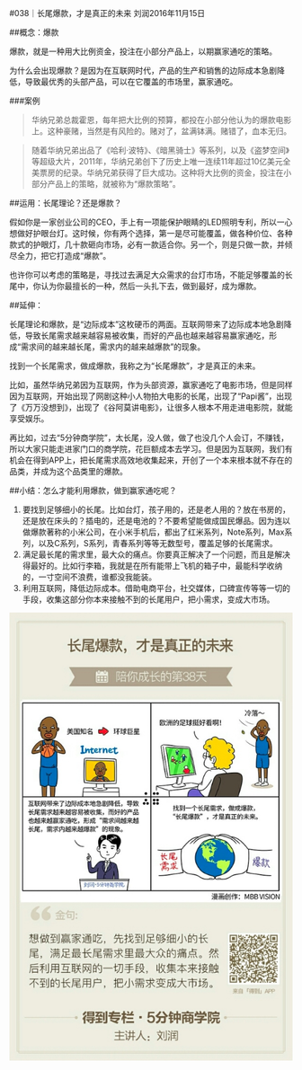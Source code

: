 #038｜长尾爆款，才是真正的未来
刘润2016年11月15日

##概念：爆款

爆款，就是一种用大比例资金，投注在小部分产品上，以期赢家通吃的策略。

为什么会出现爆款？是因为在互联网时代，产品的生产和销售的边际成本急剧降低，导致最优秀的头部产品，可以在它覆盖的市场里，赢家通吃。

###案例

>华纳兄弟总裁霍恩，每年把大比例的预算，都投在小部分他认为的爆款电影上。这种豪赌，当然是有风险的。赌对了，盆满钵满。赌错了，血本无归。

>随着华纳兄弟出品了《哈利·波特》、《暗黑骑士》等系列，以及《盗梦空间》等超级大片，2011年，华纳兄弟创下了历史上唯一连续11年超过10亿美元全美票房的纪录。华纳兄弟获得了巨大成功。这种将大比例的资金，投注在小部分产品上的策略，就被称为“爆款策略”。

##运用：长尾理论？还是爆款？

假如你是一家创业公司的CEO，手上有一项能保护眼睛的LED照明专利，所以一心想做好护眼台灯。这时候，你有两个选择，第一是尽可能覆盖，做各种价位、各种款式的护眼灯，几十款砸向市场，必有一款适合你。另一个，则是只做一款，并倾尽全力，把它打造成“爆款”。

也许你可以考虑的策略是，寻找过去满足大众需求的台灯市场，不能足够覆盖的长尾中，你认为你最擅长的一种，然后一头扎下去，做到最好，成为爆款。

##延伸：

长尾理论和爆款，是“边际成本”这枚硬币的两面。互联网带来了边际成本地急剧降低，导致长尾需求越来越容易被收集，而好的产品也越来越容易赢家通吃，形成“需求间的越来越长尾，需求内的越来越爆款”的现象。

找到一个长尾需求，做成爆款，我称之为“长尾爆款”，才是真正的未来。

比如，虽然华纳兄弟因为互联网，作为头部资源，赢家通吃了电影市场，但是同样因为互联网，开始出现了网剧这种小人物拍大电影的长尾，出现了“Papi酱”，出现了《万万没想到》，出现了《谷阿莫讲电影》，让很多人根本不用走进电影院，就能享受娱乐。

再比如，过去“5分钟商学院”，太长尾，没人做，做了也没几个人会订，不赚钱，所以大家只能走进家门口的商学院，花巨额成本去学习。但是因为互联网，我们有机会在得到APP上，把长尾需求高效地收集起来，开创了一个本来根本就不存在的品类，并成为这个品类里的爆款。

##小结：怎么才能利用爆款，做到赢家通吃呢？

1. 要找到足够细小的长尾。比如台灯，孩子用的，还是老人用的？放在书房的，还是放在床头的？插电的，还是电池的？不要希望能做成国民爆品。因为连以做爆款著称的小米公司，在小米手机后，都出了红米系列，Note系列，Max系列，以及C系列，S系列，青春系列等等无数型号，覆盖足够的长尾需求。
2. 满足最长尾的需求里，最大众的痛点。你要真正解决了一个问题，而且是解决得最好的。比如行李箱，我就是在所有能带上飞机的箱子中，最能科学收纳的，一寸空间不浪费，谁都没我能装。
3. 利用互联网，降低边际成本。借助电商平台，社交媒体，口碑宣传等等一切的手段，收集这部分你本来接触不到的长尾用户，把小需求，变成大市场。

![](./_image/2017-08-04-15-14-11.jpg)
